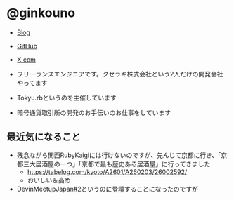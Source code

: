 # @ginkouno

* [Blog](http://ginkouno.hatenablog.jp/)
* [GitHub](https://github.com/ginkouno)
* [X.com](https://x.com/ginkouno)

* フリーランスエンジニアです。クセラキ株式会社という2人だけの開発会社やってます
* Tokyu.rbというのを主催しています
* 暗号通貨取引所の開発のお手伝いのお仕事をしています

## 最近気になること

* 残念ながら関西RubyKaigiには行けないのですが、先んじて京都に行き、「京都三大居酒屋の一つ」「京都で最も歴史ある居酒屋」に行ってきました
  * https://tabelog.com/kyoto/A2601/A260203/26002592/
  * おいしい＆高め
* DevinMeetupJapan#2というのに登壇することになったのですが
